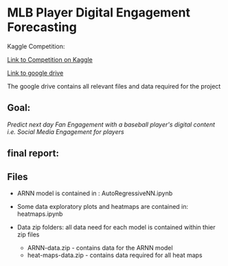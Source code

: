 # MLB Player Digital Engagement Forecasting

Kaggle Competition:

[Link to Competition on Kaggle](https://www.kaggle.com/c/mlb-player-digital-engagement-forecasting)

[Link to google drive](https://drive.google.com/drive/folders/1eh8ZBC3ZmHNQyqN3aapM5OBH-it_O6Eu?usp=sharing)

The google drive contains all relevant files and data required for the project 

## Goal: 

*Predict next day Fan Engagement with a baseball player's digital content i.e. Social Media Engagement for players*

## final report: 


## Files 
  - ARNN model is contained in : AutoRegressiveNN.ipynb
  - Some data exploratory plots and heatmaps are contained in: heatmaps.ipynb
   
  - Data zip folders: all data need for each model is contained within thier zip files
    - ARNN-data.zip - contains data for the ARNN model 
    - heat-maps-data.zip - contains data required for all heat maps 
  
